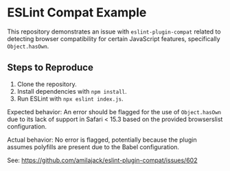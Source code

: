# ESLint Compat Example

This repository demonstrates an issue with `eslint-plugin-compat` related to detecting browser compatibility for certain JavaScript features, specifically `Object.hasOwn`.

## Steps to Reproduce

1. Clone the repository.
2. Install dependencies with `npm install`.
3. Run ESLint with `npx eslint index.js`.

Expected behavior: An error should be flagged for the use of `Object.hasOwn` due to its lack of support in Safari < 15.3 based on the provided browserslist configuration.

Actual behavior: No error is flagged, potentially because the plugin assumes polyfills are present due to the Babel configuration.

See: https://github.com/amilajack/eslint-plugin-compat/issues/602